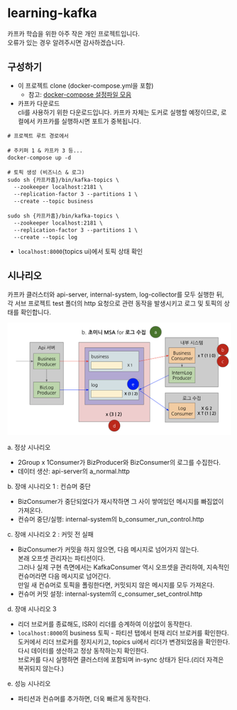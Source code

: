 # learning-kafka

카프카 학습을 위한 아주 작은 개인 프로젝트입니다. \
오류가 있는 경우 알려주시면 감사하겠습니다.

## 구성하기

- 이 프로젝트 clone (docker-compose.yml을 포함)
  - 참고: [docker-compose 설정파일 모음](https://github.com/conduktor/kafka-stack-docker-compose)
- 카프카 다운로드  
  cli를 사용하기 위한 다운로드입니다. 카프카 자체는 도커로 실행할 예정이므로, 로컬에서 카프카를 실행하시면 포트가 중복됩니다.
  

``` shell
# 프로젝트 루트 경로에서

# 주키퍼 1 & 카프카 3 등...
docker-compose up -d

# 토픽 생성 (비즈니스 & 로그)
sudo sh {카프카홈}/bin/kafka-topics \
  --zookeeper localhost:2181 \ 
  --replication-factor 3 --partitions 1 \
  --create --topic business
  
sudo sh {카프카홈}/bin/kafka-topics \
  --zookeeper localhost:2181 \ 
  --replication-factor 3 --partitions 1 \
  --create --topic log
```

- `localhost:8000`(topics ui)에서 토픽 상태 확인

## 시나리오

카프카 클러스터와 api-server, internal-system, log-collector를 모두 실행한 뒤,  
각 서브 프로젝트 test 폴더의 http 요청으로 관련 동작을 발생시키고 로그 및 토픽의 상태를 확인합니다.

![시나리오](./scenarios.png)

a. 정상 시나리오

- 2Group x 1Consumer가 BizProducer와 BizConsumer의 로그를 수집한다.
- 데이터 생산: api-server의 a_normal.http

b. 장애 시나리오 1 : 컨슈머 중단

- BizConsumer가 중단되었다가 재시작하면 그 사이 쌓여있던 메시지를 빠짐없이 가져온다.
- 컨슈머 중단/실행: internal-system의 b_consumer_run_control.http

c. 장애 시나리오 2 : 커밋 전 실패

- BizConsumer가 커밋을 하지 않으면, 다음 메시지로 넘어가지 않는다.  
  본래 오프셋 관리자는 파티션이다.  
  그러나 실제 구현 측면에서는 KafkaConsumer 역시 오프셋을 관리하여, 지속적인 컨슈머라면 다음 메시지로 넘어간다.  
  만일 새 컨슈머로 토픽을 폴링한다면, 커밋되지 않은 메시지를 모두 가져온다.
- 컨슈머 커밋 설정: internal-system의 c_consumer_set_control.http

d. 장애 시나리오 3

- 리더 브로커를 종료해도, ISR이 리더를 승계하여 이상없이 동작한다.
- `localhost:8000`의 business 토픽 - 파티션 탭에서 현재 리더 브로커를 확인한다.  
  도커에서 리더 브로커를 정지시키고, topics ui에서 리더가 변경되었음을 확인한다.  
  다시 데이터를 생산하고 정상 동작하는지 확인한다.  
  브로커를 다시 실행하면 클러스터에 포함되며 in-sync 상태가 된다.(리더 자격은 복귀되지 않는다.)
  

e. 성능 시나리오

- 파티션과 컨슈머를 추가하면, 더욱 빠르게 동작한다.

